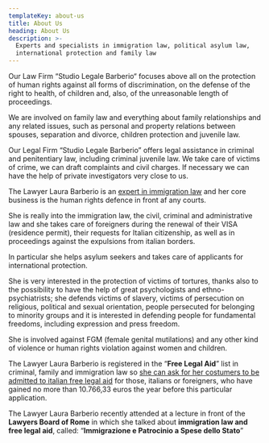 ```yaml
---
templateKey: about-us
title: About Us
heading: About Us
description: >-
  Experts and specialists in immigration law, political asylum law,
  international protection and family law
---
```

Our Law Firm “Studio Legale Barberio“ focuses above all on the protection of human rights against all forms of discrimination, on the defense of the right to health, of children and, also, of the unreasonable length of proceedings.

We are involved on family law and everything about family relationships and any related issues, such as personal and property relations between spouses, separation and divorce, children protection and juvenile law.

Our Legal Firm “Studio Legale Barberio” offers legal assistance in criminal and penitentiary law, including criminal juvenile law. We take care of victims of crime, we can draft complaints and civil charges. If necessary we can have the help of private investigators very close to us.

The Lawyer Laura Barberio is an [expert in immigration law](/assets/esperto-in_barberio.pdf) and her core business is the human rights defence in front af any courts.

She is really into the immigration law, the civil, criminal and administrative law and she takes care of foreigners during the renewal of their VISA (residence permit), their requests for Italian citizenship, as well as in proceedings against the expulsions from italian borders.

In particular she helps asylum seekers and takes care of applicants for international protection.

She is very interested in the protection of victims of tortures, thanks also to the possibility to have the help of great psychologists and ethno-psychiatrists; she defends victims of slavery, victims of persecution on religious, political and sexual orientation, people persecuted for belonging to minority groups and it is interested in defending people for fundamental freedoms, including expression and press freedom.

She is involved against FGM (female genital mutilations) and any other kind of violence or human rights violation against women and children.

The Lawyer Laura Barberio is registered in the “**Free Legal Aid**” list in criminal, family and immigration law so [she can ask for her costumers to be admitted to italian free legal aid](https://www.giustizia.it/giustizia/it/mg_3_7_2.wp) for those, italians or foreigners, who have gained no more than 10.766,33 euros the year before this particular application.

The Lawyer Laura Barberio recently attended at a lecture in front of the **Lawyers Board of Rome** in which she talked about **immigration law and free legal aid**, called: “**Immigrazione e Patrocinio a Spese dello Stato**”
